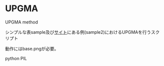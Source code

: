 # UPGMA
UPGMA method

シンプルな表sample及び[サイト](http://www.slimsuite.unsw.edu.au/teaching/upgma/)にある例(sample2)におけるUPGMAを行うスクリプト

動作にはbase.pngが必要。

python
PIL


